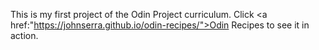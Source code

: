 This is my first project of the Odin Project curriculum.
Click <a href:"https://johnserra.github.io/odin-recipes/">Odin Recipes</a> to see it in action.
